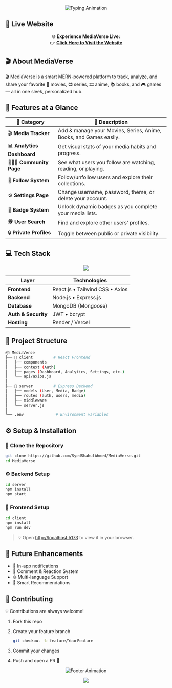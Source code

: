 <!-- HEADER BANNER -->
<p align="center">
  <img src="https://readme-typing-svg.herokuapp.com?font=Orbitron&weight=700&size=34&duration=2400&pause=600&color=FF2E88&center=true&vCenter=true&width=900&lines=🌌+Welcome+to+MediaVerse!;🎬+Your+Ultimate+Media+Tracker;Track+Movies,+Series,+Anime,+Books,+and+Games!" alt="Typing Animation">
</p>



<!-- <p align="center">
  <img src="https://img.shields.io/github/stars/SyedShahulAhmed/MediaVerse?color=ff66b2&style=for-the-badge"/>
  <img src="https://img.shields.io/github/forks/SyedShahulAhmed/MediaVerse?color=66ffcc&style=for-the-badge"/>
  <img src="https://img.shields.io/github/issues/SyedShahulAhmed/MediaVerse?color=ffd966&style=for-the-badge"/>
  <img src="https://img.shields.io/github/license/SyedShahulAhmed/MediaVerse?color=9b5de5&style=for-the-badge"/>
</p> -->

## 🚀 **Live Website**
<p align="center">
  🌐 <b>Experience MediaVerse Live:</b><br>
  👉 <a href="https://mediaverse-seven.vercel.app/" target="_blank"><b>Click Here to Visit the Website</b></a>
</p>

## 🎬 **About MediaVerse**
🎬 MediaVerse is a smart MERN-powered platform to track, analyze, and share your favorite 🎥 movies, 📺 series, 🎞️ anime, 📚 books, and 🎮 games — all in one sleek, personalized hub.


## 💎 **Features at a Glance**
| 💠 Category | 🌟 Description |
|-------------|----------------|
| 🎬 **Media Tracker** | Add & manage your Movies, Series, Anime, Books, and Games easily. |
| 📊 **Analytics Dashboard** | Get visual stats of your media habits and progress. |
| 🧑‍🤝‍🧑 **Community Page** | See what users you follow are watching, reading, or playing. |
| 🔁 **Follow System** | Follow/unfollow users and explore their collections. |
| ⚙️ **Settings Page** | Change username, password, theme, or delete your account. |
| 🏅 **Badge System** | Unlock dynamic badges as you complete your media lists. |
| 🕵️ **User Search** | Find and explore other users’ profiles. |
| 🔒 **Private Profiles** | Toggle between public or private visibility. |



## 💻 **Tech Stack**
<p align="center">
  <img src="https://skillicons.dev/icons?i=mongodb,express,react,nodejs,tailwind,vercel,js,vite&perline=4" />
</p>

| Layer | Technologies |
|--------|--------------|
| **Frontend** | React.js • Tailwind CSS • Axios |
| **Backend** | Node.js • Express.js |
| **Database** | MongoDB (Mongoose) |
| **Auth & Security** | JWT • bcrypt  |
| **Hosting** | Render / Vercel |

## 🧭 **Project Structure**
```bash
📦 MediaVerse
├── 📁 client         # React Frontend
│   ├── components
│   ├── context (Auth)
│   ├── pages (Dashboard, Analytics, Settings, etc.)
│   └── api/axios.js
│
├── 📁 server         # Express Backend
│   ├── models (User, Media, Badge)
│   ├── routes (auth, users, media)
│   ├── middleware
│   └── server.js
│
└── .env              # Environment variables
````

## ⚙️ **Setup & Installation**

### 🧩 Clone the Repository

```bash
git clone https://github.com/SyedShahulAhmed/MediaVerse.git
cd MediaVerse
```

### ⚙️ Backend Setup

```bash
cd server
npm install
npm start
```

### 💅 Frontend Setup

```bash
cd client
npm install
npm run dev
```

> 💡 Open [http://localhost:5173](http://localhost:5173) to view it in your browser.



## 🌟 **Future Enhancements**

* 🔔 In-app notifications
* 💬 Comment & Reaction System
* 🌐 Multi-language Support
* 🤖 Smart Recommendations

## 🤝 **Contributing**

💡 Contributions are always welcome!

1. Fork this repo
2. Create your feature branch

   ```bash
   git checkout -b feature/YourFeature
   ```
3. Commit your changes
4. Push and open a PR 🚀

<p align="center">
  <img src="https://readme-typing-svg.herokuapp.com?font=Poppins&size=24&duration=2500&pause=1000&color=00C9A7&center=true&vCenter=true&width=800&lines=⭐+Star+this+repo+if+you+love+MediaVerse!;💫+Track+.+Analyze+.+Connect+.+Grow!" alt="Footer Animation" />
</p>
<p align="center">
  <img src="https://capsule-render.vercel.app/api?type=waving&height=120&color=gradient&customColorList=10,20,30,40,50,60&section=footer"/>
</p>

